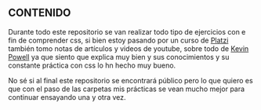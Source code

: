 ## CONTENIDO

Durante todo este repositorio se van realizar todo tipo de ejercicios con e fin de comprender css, si bien estoy pasando por un curso de [Platzi](https://platzi.com) también tomo notas de artículos y videos de youtube, sobre todo de [Kevin Powell](https://www.youtube.com/kepowob) ya que siento que explica muy bien y sus conocimientos y su constante práctica con css lo hn hecho muy bueno.

No sé si al final este repositorio se encontrará público pero lo que quiero es que con el paso de las carpetas mis prácticas se vean mucho mejor para continuar ensayando una y otra vez.
